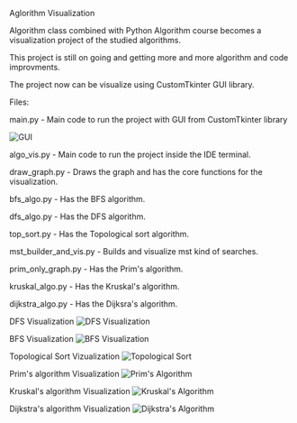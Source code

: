 Aglorithm Visualization

Algorithm class combined with Python Algorithm course becomes a visualization project of the studied algorithms.

This project is still on going and getting more and more algorithm and code improvments.

The project now can be visualize using CustomTkinter GUI library.

Files:

main.py - Main code to run the project with GUI from CustomTkinter library

![GUI](https://github.com/talco20/Algorithm_Visualization/blob/main/animations/CostumTkinter%20GUI.jpg)

algo_vis.py - Main code to run the project inside the IDE terminal.

draw_graph.py - Draws the graph and has the core functions for the visualization.

bfs_algo.py - Has the BFS algorithm.

dfs_algo.py - Has the DFS algorithm.

top_sort.py - Has the Topological sort algorithm.

mst_builder_and_vis.py - Builds and visualize mst kind of searches.

prim_only_graph.py - Has the Prim's algorithm.

kruskal_algo.py - Has the Kruskal's algorithm.

dijkstra_algo.py - Has the Dijksra's algorithm.

DFS Visualization
![DFS Visualization](https://github.com/talco20/Algorithm_Visualization/blob/main/animations/DFS%20Visualization.gif)

BFS Visualization
![BFS Visualization](https://github.com/talco20/Algorithm_Visualization/blob/main/animations/BFS%20Visualization.gif)

Topological Sort Vizualization
![Topological Sort](https://github.com/talco20/Algorithm_Visualization/blob/main/animations/Topological%20Sort.gif)

Prim's algorithm Visualization
![Prim's Algorithm](https://github.com/talco20/Algorithm_Visualization/blob/main/animations/Prim's%20Algorithm.gif)

Kruskal's algorithm Visualization
![Kruskal's Algorithm](https://github.com/talco20/Algorithm_Visualization/blob/main/animations/Kruskal's%20Algorithm.gif)

Dijkstra's algorithm Visualization
![Dijkstra's Algorithm](https://github.com/talco20/Algorithm_Visualization/blob/main/animations/Dijkstra's%20Algorithm.gif)


